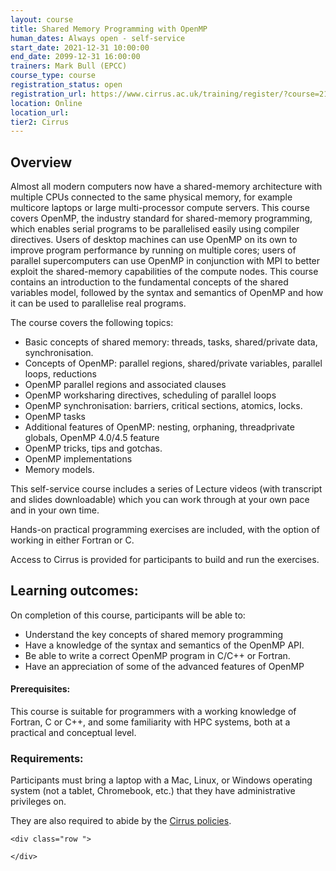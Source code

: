```yaml
---
layout: course
title: Shared Memory Programming with OpenMP
human_dates: Always open - self-service 
start_date: 2021-12-31 10:00:00
end_date: 2099-12-31 16:00:00
trainers: Mark Bull (EPCC)
course_type: course
registration_status: open
registration_url: https://www.cirrus.ac.uk/training/register/?course=210000-openmp-self-service
location: Online
location_url:
tier2: Cirrus
---
```


## Overview

Almost all modern computers now have a shared-memory architecture with multiple CPUs connected to the same physical memory, for example multicore laptops or large multi-processor compute servers. This course covers OpenMP, the industry standard for shared-memory programming, which enables serial programs to be parallelised easily using compiler directives. Users of desktop machines can use OpenMP on its own to improve program performance by running on multiple cores; users of parallel supercomputers can use OpenMP in conjunction with MPI to better exploit the shared-memory capabilities of the compute nodes. This course contains an introduction to the fundamental concepts of the shared variables model, followed by the syntax and semantics of OpenMP and how it can be used to parallelise real programs.
 
The course covers the following topics:
- Basic concepts of shared memory: threads, tasks, shared/private data, synchronisation.
- Concepts of OpenMP: parallel regions, shared/private variables, parallel loops, reductions
- OpenMP parallel regions and associated clauses
- OpenMP worksharing directives, scheduling of parallel loops
- OpenMP synchronisation: barriers, critical sections, atomics, locks.
- OpenMP tasks
- Additional features of OpenMP: nesting, orphaning, threadprivate globals, OpenMP 4.0/4.5 feature
- OpenMP tricks, tips and gotchas.
- OpenMP implementations
- Memory models.

This self-service course includes a series of Lecture videos (with transcript and slides downloadable) which you can work through at your own pace and in your own time.

Hands-on practical programming exercises are included, with the option of working in either Fortran or C.
 
Access to Cirrus is provided for participants to build and run the exercises.

## Learning outcomes:

On completion of this course, participants will be able to:
- Understand the key concepts of shared memory programming
- Have a knowledge of the syntax and semantics of the OpenMP API.
- Be able to write a correct OpenMP program in C/C++ or Fortran.
- Have an appreciation of some of the advanced features of OpenMP

#### Prerequisites:

This course is suitable for programmers with a working knowledge of Fortran, C or C++, and some familiarity with HPC systems, both at a practical and conceptual level.

### Requirements:

Participants must bring a laptop with a Mac, Linux, or Windows operating system (not a tablet, Chromebook, etc.) that they have administrative privileges on.

They are also required to abide by the [Cirrus policies](../../../about/policies/tandc.html). 




<section id="service">

<!-- 

<h2><a name="materials">Course materials</a></h2>
 -->


    <div class="row ">	

<!-- 		
      <div class="col-xs-6 col-sm-4">
        <a class="ar2_linkbox ar2_linkbox-green" 
          href="   ">
          <strong>Course materials</strong>         
        </a>
      </div>
 -->

<!--  
      <div class="col-xs-6 col-sm-4">
        <a class="ar2_linkbox ar2_linkbox-teal" 
          href="https://pad.archer2.ac.uk/p/NNNNNN-xxxxxxx">
          <strong>Course Chat</strong>       
        </a>
      </div>
		
 -->
 	</div>
		
		
					


<!-- 		
<h2><a name="videos">Videos</a></h2>

<h3>Session 1</h3>

<div>
	<iframe title="Video" width="560" height="315" src="https://www.youtube.com/embed/xxxxxxxxxxx" frameborder="0" allow="accelerometer; autoplay; encrypted-media; gyroscope; picture-in-picture" allowfullscreen></iframe>
</div>

 -->





<!-- 
<h2><a name="feedback">Feedback</a></h2>


    <div class="row ">	

      <div class="col-xs-6 col-sm-4">
        <a class="ar2_linkbox ar2_linkbox-teal" 

           href="../../feedback/?course=210000-openmp-self-service" 
 

		>
          <strong>Feedback</strong><br/>
          Please let us know what was great about this course and anything we can improve
        </a>
      </div>
    </div>
		
 -->		

 
</section>


